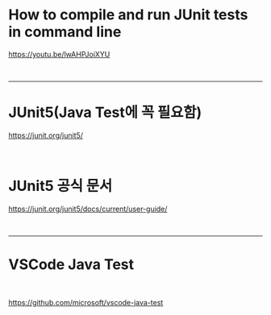 # How to compile and run JUnit tests in command line

https://youtu.be/lwAHPJoiXYU

<br>

<hr>

# JUnit5(Java Test에 꼭 필요함)

https://junit.org/junit5/

<br>

# JUnit5 공식 문서

https://junit.org/junit5/docs/current/user-guide/

<br>

<hr>


# VSCode Java Test

<br>

https://github.com/microsoft/vscode-java-test

<br>
